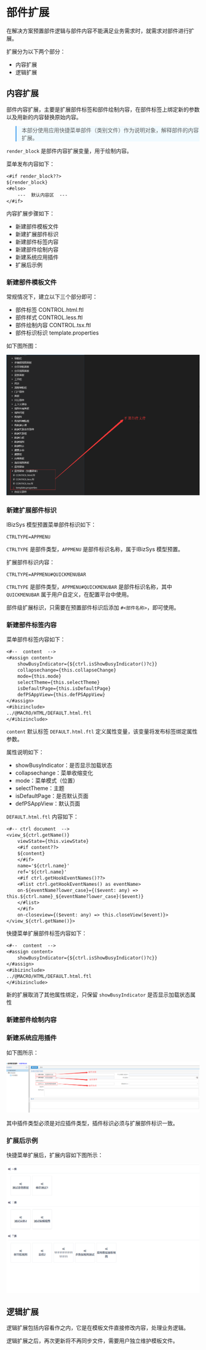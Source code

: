 # 部件扩展


在解决方案预置部件逻辑与部件内容不能满足业务需求时，就需求对部件进行扩展。

扩展分为以下两个部分：
- 内容扩展
- 逻辑扩展


## 内容扩展

部件内容扩展，主要是扩展部件标签和部件绘制内容，在部件标签上绑定新的参数以及用新的内容替换原始内容。

<blockquote style="border-color: #2892ec;background-color: #f0faff;">
    <p>
        本部分使用应用快捷菜单部件（类别文件）作为说明对象，解释部件的内容扩展。
    </p>
</blockquote>

`render_block` 是部件内容扩展变量，用于绘制内容。

菜单发布内容如下：


```freemarker
<#if render_block??>
${render_block}
<#else>
    ---  默认内容区  ---
</#if>
```

内容扩展步骤如下：
- 新建部件模板文件
- 新建扩展部件标识
- 新建部件标签内容
- 新建部件绘制内容
- 新建系统应用插件
- 扩展后示例


### 新建部件模板文件

常规情况下，建立以下三个部分即可：
- 部件标签 CONTROL.html.ftl
- 部件样式 CONTROL.less.ftl
- 部件绘制内容 CONTROL.tsx.ftl
- 部件标识标识 template.properties

如下图所图：

![部件扩展文件](../../imgs/plugins-control/control-files.png)


### 新建扩展部件标识

IBizSys 模型预置菜单部件标识如下：

```freemarker
CTRLTYPE=APPMENU
```

`CTRLTYPE` 是部件类型，`APPMENU` 是部件标识名称，属于IBizSys 模型预置。

扩展部件标识内容：

```freemarker
CTRLTYPE=APPMENU#QUICKMENUBAR
```

`CTRLTYPE` 是部件类型，`APPMENU#QUICKMENUBAR` 是部件标识名称，其中 `QUICKMENUBAR` 属于用户自定义，在配置平台中使用。

部件级扩展标识，只需要在预置部件标识后添加 `#<部件名称>`，即可使用。


### 新建部件标签内容

菜单部件标签内容如下：

```freemarker
<#--  content  -->
<#assign content>
    showBusyIndicator={${ctrl.isShowBusyIndicator()?c}} 
    collapsechange={this.collapseChange} 
    mode={this.mode} 
    selectTheme={this.selectTheme} 
    isDefaultPage={this.isDefaultPage} 
    defPSAppView={this.defPSAppView}
</#assign>
<#ibizinclude>
../@MACRO/HTML/DEFAULT.html.ftl
</#ibizinclude>
```

`content` 默认标签 `DEFAULT.html.ftl` 定义属性变量，该变量将发布标签绑定属性参数。

属性说明如下：
- showBusyIndicator：是否显示加载状态
- collapsechange：菜单收缩变化
- mode：菜单模式（位置）
- selectTheme：主题
- isDefaultPage：是否默认页面
- defPSAppView：默认页面

`DEFAULT.html.ftl` 内容如下：

```freemarker
<#-- ctrl document  -->
<view_${ctrl.getName()} 
    viewState={this.viewState} 
    <#if content??>
    ${content} 
    </#if> 
    name='${ctrl.name}' 
    ref='${ctrl.name}' 
    <#if ctrl.getHookEventNames()??>
    <#list ctrl.getHookEventNames() as eventName>
    on-${eventName?lower_case}={($event: any) => this.${ctrl.name}_${eventName?lower_case}($event)} 
    </#list>
    </#if>
    on-closeview={($event: any) => this.closeView($event)}>
</view_${ctrl.getName()}>
```


快捷菜单扩展部件标签内容如下：

```freemarker
<#--  content  -->
<#assign content> 
    showBusyIndicator={${ctrl.isShowBusyIndicator()?c}} 
</#assign>
<#ibizinclude>
../@MACRO/HTML/DEFAULT.html.ftl
</#ibizinclude>
```

新的扩展取消了其他属性绑定，只保留 `showBusyIndicator` 是否显示加载状态属性


### 新建部件绘制内容




### 新建系统应用插件


如下图所示：

![系统应用插件](../../imgs/plugins-control/plugins-control.png)

其中插件类型必须是对应插件类型，插件标识必须与扩展部件标识一致。


### 扩展后示例

快捷菜单扩展后，扩展内容如下图所示：

![系统应用插件](../../imgs/plugins-control/plugins-example.png)


## 逻辑扩展

逻辑扩展包括内容看作之内，它是在模板文件直接修改内容，处理业务逻辑。

逻辑扩展之后，再次更新将不再同步文件，需要用户独立维护模板文件。